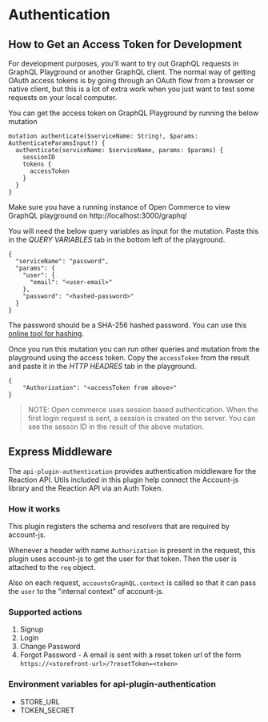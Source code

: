 # Authentication

## How to Get an Access Token for Development

For development purposes, you'll want to try out GraphQL requests in GraphQL Playground or another GraphQL client. The normal way of getting OAuth access tokens is by going through an OAuth flow from a browser or native client, but this is a lot of extra work when you just want to test some requests on your local computer.

You can get the access token on GraphQL Playground by running the below mutation
```
mutation authenticate($serviceName: String!, $params: AuthenticateParamsInput!) {
  authenticate(serviceName: $serviceName, params: $params) {
    sessionID
    tokens {
      accessToken
    }
  }
}
```
Make sure you have a running instance of Open Commerce to view GraphQL playground on http://localhost:3000/graphql

You will need the below query variables as input for the mutation. Paste this in the *QUERY VARIABLES* tab in the bottom left of the playground.
```
{
  "serviceName": "password",
  "params": {
    "user": {
      "email": "<user-email>"
    },
    "password": "<hashed-password>"
  }
}
```

The password should be a SHA-256 hashed password. You can use this [online tool for hashing](https://emn178.github.io/online-tools/sha256.html).

Once you run this mutation you can run other queries and mutation from the playground using the access token. Copy the `accessToken` from the result and paste it in the *HTTP HEADRES* tab in the playground.
```
{
    "Authorization": "<accessToken from above>"
}
```

>NOTE: Open commerce uses session based authentication. When the first login request is sent, a session is created on the server. You can see the sesson ID in the result of the above mutation.

## Express Middleware

The `api-plugin-authentication` provides authentication middleware for the Reaction API. Utils included in this plugin help connect the Account-js library and the Reaction API via an Auth Token.

### How it works

This plugin registers the schema and resolvers that are required by account-js.

Whenever a header with name `Authorization` is present in the request, this plugin uses account-js to get the user for that token. Then the user is attached to the `req` object.

Also on each request, `accountsGraphQL.context` is called so that it can pass the `user` to the "internal context" of account-js.

### Supported actions

1. Signup
2. Login
3. Change Password
4. Forgot Password - A email is sent with a reset token url of the form `https://<storefront-url>/?resetToken=<token>`

### Environment variables for api-plugin-authentication
- STORE_URL
- TOKEN_SECRET